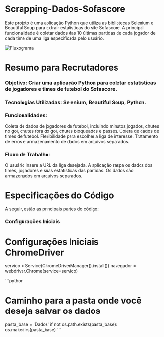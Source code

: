 # Scrapping-Dados-Sofascore

Este projeto é uma aplicação Python que utiliza as bibliotecas Selenium e Beautiful Soup para extrair estatísticas do site Sofascore. A principal funcionalidade é coletar dados das 10 últimas partidas de cada jogador de cada time de uma liga especificada pelo usuário.

![Fluxograma](https://github.com/LuiVLoureiro/Scrapping-Dados-Sofascore/assets/103609685/15b0d6dd-115e-4777-9fc6-d3a37ed3e981)

# Resumo para Recrutadores
### Objetivo: Criar uma aplicação Python para coletar estatísticas de jogadores e times de futebol do Sofascore.
### Tecnologias Utilizadas: Selenium, Beautiful Soup, Python.
### Funcionalidades:
Coleta de dados de jogadores de futebol, incluindo minutos jogados, chutes no gol, chutes fora do gol, chutes bloqueados e passes.
Coleta de dados de times de futebol.
Flexibilidade para escolher a liga de interesse.
Tratamento de erros e armazenamento de dados em arquivos separados.
### Fluxo de Trabalho:
O usuário insere a URL da liga desejada.
A aplicação raspa os dados dos times, jogadores e suas estatísticas das partidas.
Os dados são armazenados em arquivos separados.

# Especificações do Código
A seguir, estão as principais partes do código:

### Configurações Iniciais
# Configurações Iniciais ChromeDriver
servico = Service(ChromeDriverManager().install())
navegador = webdriver.Chrome(service=servico)

\```python
# Caminho para a pasta onde você deseja salvar os dados
pasta_base = 'Dados'
if not os.path.exists(pasta_base):
    os.makedirs(pasta_base)
\```


